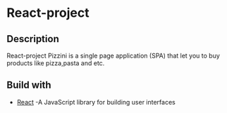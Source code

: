 # React-project
 
## Description 

 React-project Pizzini is a single page application (SPA) that let you to buy products like pizza,pasta and etc.
 
 ## Build with
 
  * [React](https://reactjs.org/) -A JavaScript library for building user interfaces

